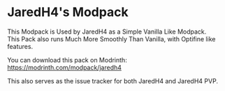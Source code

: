 <h1><strong>JaredH4's Modpack</strong><br></h1>

This Modpack is Used by JaredH4 as a Simple Vanilla Like Modpack.<br>
This Pack also runs Much More Smoothly Than Vanilla, with Optifine like features.<br>

You can download this pack on Modrinth: https://modrinth.com/modpack/jaredh4

This also serves as the issue tracker for both JaredH4 and JaredH4 PVP.
